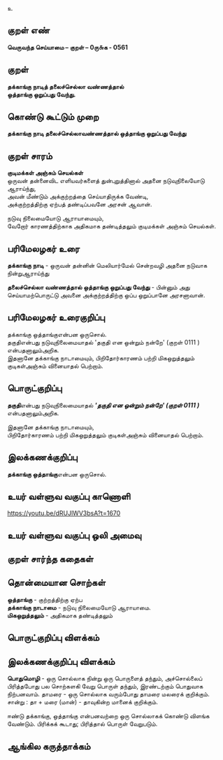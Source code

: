 உ

## குறள் எண் 

**வெருவந்த செய்யாமை – குறள் – 0ரு௬க - 0561**  

## குறள் 

**தக்காங்கு நாடித் தலைச்செல்லா வண்ணத்தால்  
ஒத்தாங்கு ஒறுப்பது வேந்து.**  

## கொண்டு கூட்டும் முறை

**தக்காங்கு நாடி தலைச்செல்லாவண்ணத்தால் ஒத்தாங்கு ஒறுப்பது வேந்து**

## குறள் சாரம் 

**குடிமக்கள் அஞ்சும் செயல்கள்**  
ஒருவன் தன்னைவிட எளியவர்களைத் துன்புறுத்தினால் அதனை நடுவுநிலையோடு ஆராய்ந்து,  
அவன் மீண்டும் அக்குற்றத்தை செய்யாதிருக்க வேண்டி,  
அக்குற்றத்திற்கு ஏற்பத் தண்டிப்பவனே அரசன் ஆவான்.    

நடுவு நிலைமையோடு ஆராயாமையும்,  
வேறோர் காரணத்திற்காக அதிகமாக தண்டித்தலும் குடிமக்கள் அஞ்சும் செயல்கள். 

## பரிமேலழகர் உரை

**தக்காங்கு நாடி** - ஒருவன் தன்னின் மெலியார்மேல் சென்றவழி அதனை நடுவாக நின்றுஆராய்ந்து  

**தலைச்செல்லா வண்ணத்தால் ஒத்தாங்கு ஒறுப்பது வேந்து** - பின்னும் அது செய்யாமற்பொருட்டு அவனை அக்குற்றத்திற்கு ஒப்ப ஒறுப்பானே அரசனாவான்.   

## பரிமேலழகர் உரைகுறிப்பு   

தக்காங்கு ஒத்தாங்குஎன்பன ஒருசொல்.  
தகுதிஎன்பது நடுவுநிலைமையாதல் 'தகுதி என ஒன்றும் நன்றே' (குறள் 0111 ) என்பதனாலும்அறிக.  
இதனானே தக்காங்கு நாடாமையும், பிறிதோர்காரணம் பற்றி மிகஒறுத்தலும் குடிகள்அஞ்சும் வினையாதல் பெற்றாம்.  

## பொருட்குறிப்பு 
 
**தகுதி**என்பது நடுவுநிலைமையாதல் _**'தகுதி என ஒன்றும் நன்றே' (குறள் 0111 )**_ என்பதனாலும்அறிக.  

இதனானே தக்காங்கு நாடாமையும்,  
பிறிதோர்காரணம் பற்றி மிகஒறுத்தலும் குடிகள்அஞ்சும் வினையாதல் பெற்றாம்.     

## இலக்கணக்குறிப்பு  

**தக்காங்கு ஒத்தாங்கு**என்பன ஒருசொல்.   

## உயர் வள்ளுவ வகுப்பு காணொளி

https://youtu.be/dRUJlWV3bsA?t=1670 

## உயர் வள்ளுவ வகுப்பு ஒலி அமைவு 

 
## குறள் சார்ந்த கதைகள் 

## தொன்மையான சொற்கள்

**ஒத்தாங்கு** - குற்றத்திற்கு ஏற்ப  
**தக்காங்கு நாடாமை** - நடுவு நிலைமையோடு ஆராயாமை.  
**மிகஒறுத்தலும்** - அதிகமாக தண்டித்தலும் 

## பொருட்குறிப்பு விளக்கம்


## இலக்கணக்குறிப்பு விளக்கம்

**பொதுமொழி** - ஒரு சொல்லாக நின்று ஒரு பொருளைத் தந்தும், அச்சொல்லைப் பிரித்தபோது பல சொற்களகி வேறு பொருள் தந்தும், இரண்டற்கும் பொதுவாக நிற்பனவாம். தாமரை - ஒரு சொல்லாக வரும்போது தாமரை மலரைக் குறிக்கும். சான்று : தா + மரை (மான்) - தாவுகின்ற மானைக் குறிக்கும்.     

ஈண்டு தக்காங்கு, ஒத்தாங்கு என்பனவற்றை ஒரு சொல்லாகக் கொண்டு விளங்க வேண்டும். பிரிக்கக் கூடாது; பிரித்தால் பொருள் வேறுபடும். 

## ஆங்கில கருத்தாக்கம் 



